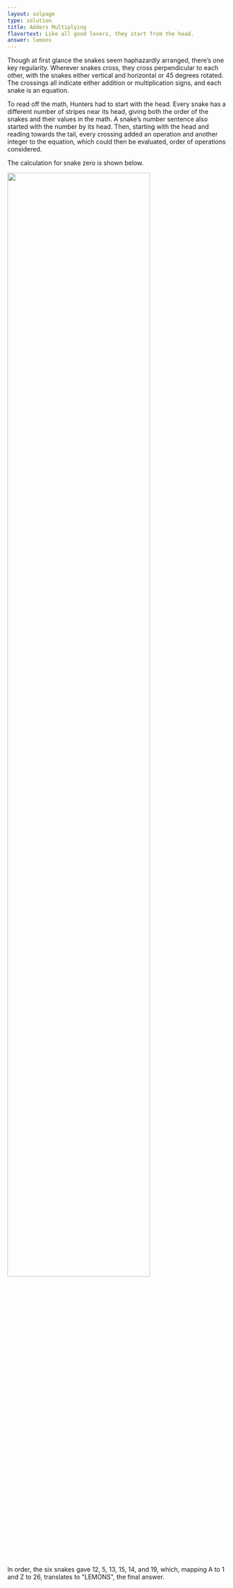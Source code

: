 ```yaml
---
layout: solpage
type: solution
title: Adders Multiplying
flavortext: Like all good lovers, they start from the head.
answer: lemons
---
```


Though at first glance the snakes seem haphazardly arranged, there’s one key regularity. Wherever snakes cross, they cross perpendicular to each other, with the snakes either vertical and horizontal or 45 degrees rotated. The crossings all indicate either addition or multiplication signs, and each snake is an equation.

To read off the math, Hunters had to start with the head. Every snake has a different number of stripes near its head, giving both the order of the snakes and their values in the math. A snake’s number sentence also started with the number by its head. Then, starting with the head and reading towards the tail, every crossing added an operation and another integer to the equation, which could then be evaluated, order of operations considered.

The calculation for snake zero is shown below.

<img style="float: center; margin: 0px 15px 15px 0px;" src="{{site.imgurl}}/addersmultiplyingsol.png" width="80%" />

In order, the six snakes gave 12, 5, 13, 15, 14, and 19, which, mapping A to 1 and Z to 26, translates to "LEMONS", the final answer.
